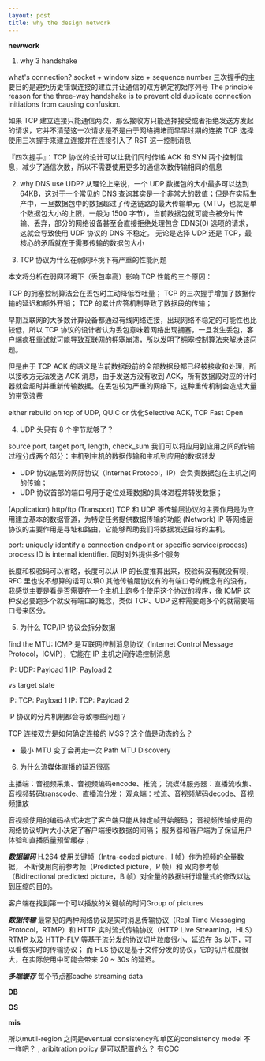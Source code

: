 ```yaml
---
layout: post
title: why the design network
---
```



**newwork**
1. why 3 handshake

what's connection? socket + window size + sequence number
三次握手的主要目的是避免历史错误连接的建立并让通信的双方确定初始序列号
The principle reason for the three-way handshake is to prevent old duplicate connection initiations from causing confusion.

如果 TCP 建立连接只能通信两次，那么接收方只能选择接受或者拒绝发送方发起的请求，它并不清楚这一次请求是不是由于网络拥堵而早早过期的连接
TCP 选择使用三次握手来建立连接并在连接引入了 RST 这一控制消息

『四次握手』：TCP 协议的设计可以让我们同时传递 ACK 和 SYN 两个控制信息，减少了通信次数，所以不需要使用更多的通信次数传输相同的信息

2. why DNS use UDP?
从理论上来说，一个 UDP 数据包的大小最多可以达到 64KB，这对于一个常见的 DNS 查询其实是一个非常大的数值；但是在实际生产中，一旦数据包中的数据超过了传送链路的最大传输单元（MTU，也就是单个数据包大小的上限，一般为 1500 字节），当前数据包就可能会被分片传输、丢弃，部分的网络设备甚至会直接拒绝处理包含 EDNS(0) 选项的请求，这就会导致使用 UDP 协议的 DNS 不稳定。
无论是选择 UDP 还是 TCP，最核心的矛盾就在于需要传输的数据包大小


3. TCP 协议为什么在弱网环境下有严重的性能问题

本文将分析在弱网环境下（丢包率高）影响 TCP 性能的三个原因：

TCP 的拥塞控制算法会在丢包时主动降低吞吐量；
TCP 的三次握手增加了数据传输的延迟和额外开销；
TCP 的累计应答机制导致了数据段的传输；

早期互联网的大多数计算设备都通过有线网络连接，出现网络不稳定的可能性也比较低，所以 TCP 协议的设计者认为丢包意味着网络出现拥塞，一旦发生丢包，客户端疯狂重试就可能导致互联网的拥塞崩溃，所以发明了拥塞控制算法来解决该问题。

但是由于 TCP ACK 的语义是当前数据段前的全部数据段都已经被接收和处理，所以接收方无法发送 ACK 消息，由于发送方没有收到 ACK，所有数据段对应的计时器就会超时并重新传输数据。在丢包较为严重的网络下，这种重传机制会造成大量的带宽浪费

either rebuild on top of UDP, QUIC or 优化Selective ACK, TCP Fast Open

4. UDP 头只有 8 个字节就够了？

source port, target port, length, check_sum
我们可以将应用到应用之间的传输过程分成两个部分：主机到主机的数据传输和主机到应用的数据转发
* UDP 协议底层的网际协议（Internet Protocol，IP）会负责数据包在主机之间的传输；
* UDP 协议首部的端口号用于定位处理数据的具体进程并转发数据；

(Application) http/ftp
(Transport) TCP 和 UDP 等传输层协议的主要作用是为应用建立基本的数据管道，为特定任务提供数据传输的功能
(Network) IP 等网络层协议的主要作用是寻址和路由，它能够帮助我们将数据发送目标的主机。

port: uniquely identify a connection endpoint or specific service(process)
process ID is internal identifier. 同时对外提供多个服务

长度和校验码可以省略，长度可以从 IP 的长度推算出来，校验码没有就没有呗，RFC 里也说不想算的话可以填0
其他传输层协议有的有端口号的概念有的没有，我感觉主要是看是否需要在一个主机上跑多个使用这个协议的程序，像 ICMP 这种没必要跑多个就没有端口的概念，类似 TCP、UDP 这种需要跑多个的就需要端口号来区分。

5. 为什么 TCP/IP 协议会拆分数据

find the MTU:
ICMP 是互联网控制消息协议（Internet Control Message Protocol，ICMP），它能在 IP 主机之间传递控制消息

IP: UDP: Payload 1
IP: Payload 2

vs target state

IP: TCP: Payload 1
IP: TCP: Payload 2

IP 协议的分片机制都会导致哪些问题？

TCP 连接双方是如何确定连接的 MSS？这个值是动态的么？
* 最小 MTU 变了会再走一次 Path MTU Discovery


6. 为什么流媒体直播的延迟很高

主播端：音视频采集、音视频编码encode、推流；
流媒体服务器：直播流收集、音视频转码transcode、直播流分发；
观众端：拉流、音视频解码decode、音视频播放

音视频使用的编码格式决定了客户端只能从特定帧开始解码；
音视频传输使用的网络协议切片大小决定了客户端接收数据的间隔；
服务器和客户端为了保证用户体验和直播质量预留缓存；

***数据编码***
H.264 使用关键帧（Intra-coded picture，I 帧）作为视频的全量数据，
不断使用向前参考帧（Predicted picture，P 帧）和
双向参考帧（Bidirectional predicted picture，B 帧）对全量的数据进行增量式的修改以达到压缩的目的。

客户端在找到第一个可以播放的关键帧的时间Group of pictures

***数据传输***
最常见的两种网络协议是实时消息传输协议（Real Time Messaging Protocol，RTMP）和 HTTP 实时流式传输协议（HTTP Live Streaming，HLS）
RTMP 以及 HTTP-FLV 等基于流分发的协议切片粒度很小，延迟在 3s 以下，可以看做实时的传输协议；
而 HLS 协议是基于文件分发的协议，它的切片粒度很大，在实际使用中可能会带来 20 ~ 30s 的延迟。


***多端缓存***
每个节点都cache streaming data


**DB**


**OS**


**mis**


所以mutil-region 之间是eventual consistency和单区的consistency model 不一样吧？
, aribitration policy 是可以配置的么？ 有CDC





